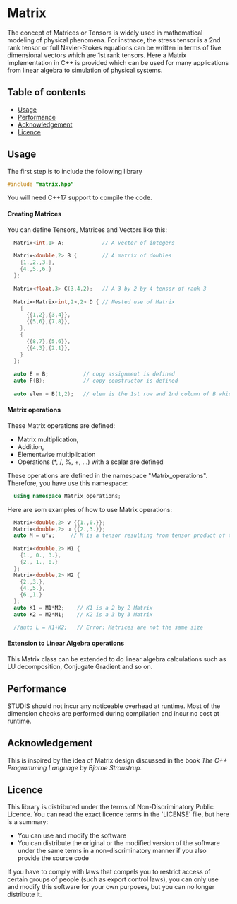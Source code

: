 Matrix
===============================================

The concept of Matrices or Tensors is widely used in mathematical modeling of physical phenomena. For instnace, the stress tensor is a 2nd rank tensor or full Navier-Stokes equations can be written in terms of five dimensional vectors which are 1st rank tensors. Here a Matrix implementation in C++ is provided which can be used for many applications from linear algebra to simulation of physical systems.


Table of contents
-----------------

- [Usage](#usage)
- [Performance](#performance)
- [Acknowledgement](#acknowledgement)
- [Licence](#licence)


Usage
-----

The first step is to include the following library

```C++
#include "matrix.hpp"
```

You will need C++17 support to compile the code.

#### Creating Matrices

You can define Tensors, Matrices and Vectors like this:
```C++
  Matrix<int,1> A;            // A vector of integers
  
  Matrix<double,2> B {        // A matrix of doubles
    {1.,2.,3.},
    {4.,5.,6.}
  };
  
  Matrix<float,3> C(3,4,2);   // A 3 by 2 by 4 tensor of rank 3
  
  Matrix<Matrix<int,2>,2> D { // Nested use of Matrix
    {
      {{1,2},{3,4}},
      {{5,6},{7,8}},
    },
    {
      {{8,7},{5,6}},
      {{4,3},{2,1}},
    }
  };
  
  auto E = B;           // copy assignment is defined
  auto F(B);            // copy constructor is defined
  
  auto elem = B(1,2);   // elem is the 1st row and 2nd column of B which is 6.
```

#### Matrix operations
These Matrix operations are defined:

- Matrix multiplication,
- Addition,
- Elementwise multiplication
- Operations (*, /, %, +, ...) with a scalar are defined

These operations are defined in the namespace "Matrix_operations". Therefore, you have use this namespace:

```C++
  using namespace Matrix_operations;
```

Here are som examples of how to use Matrix operations:
```C++
  Matrix<double,2> v {{1.,0.}};
  Matrix<double,2> u {{2.,3.}};
  auto M = u*v;     // M is a tensor resulting from tensor product of two vectors
  
  Matrix<double,2> M1 {
    {1., 0., 3.},
    {2., 1., 0.}
  };
  Matrix<double,2> M2 {
    {2.,3.},
    {4.,5.},
    {6.,1.}
  };
  auto K1 = M1*M2;    // K1 is a 2 by 2 Matrix
  auto K2 = M2*M1;    // K2 is a 3 by 3 Matrix

  //auto L = K1+K2;   // Error: Matrices are not the same size
```

#### Extension to Linear Algebra operations
This Matrix class can be extended to do linear algebra calculations such as LU decomposition, Conjugate Gradient and so on.


Performance
-----------
STUDIS should not incur any noticeable overhead at runtime. Most of the dimension checks are performed during compilation and incur no cost at runtime.


Acknowledgement
---------------

This is inspired by the idea of Matrix design discussed in the book _The C++ Programming Language_ by _Bjarne Stroustrup_.


Licence
-------

This library is distributed under the terms of Non-Discriminatory Public Licence. You can read the exact licence terms in the 'LICENSE' file, but here is a summary:

- You can use and modify the software
- You can distribute the original or the modified version of the software under the same terms in a non-discriminatory manner if you also provide the source code

If you have to comply with laws that compels you to restrict access of certain groups of people (such as export control laws), you can only use and modify this software for your own purposes, but you can no longer distribute it.
